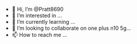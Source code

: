 - 👋 Hi, I’m @Pratt8690
- 👀 I’m interested in ...
- 🌱 I’m currently learning ...
- 💞️ I’m looking to collaborate on one plus n10 5g...
- 📫 How to reach me ...

<!---
Pratt8690/Pratt8690 is a ✨ special ✨ repository because its `README.md` (this file) appears on your GitHub profile.
You can click the Preview link to take a look at your changes.
--->
